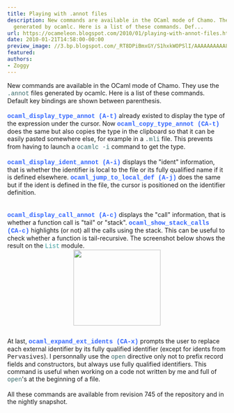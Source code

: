 ```yaml
---
title: Playing with .annot files
description: New commands are available in the OCaml mode of Chamo. They use the .annot  files
  generated by ocamlc. Here is a list of these commands. Def...
url: https://ocameleon.blogspot.com/2010/01/playing-with-annot-files.html
date: 2010-01-21T14:58:00-00:00
preview_image: //3.bp.blogspot.com/_RT8DPiBmxGY/S1hxkWOPSlI/AAAAAAAAAA8/ZuZjsQWDkJA/w1200-h630-p-k-no-nu/stack_calls.png
featured:
authors:
- Zoggy
---
```


New commands are available in the OCaml mode of Chamo. They use the <span style="color: rgb(51, 102, 102);font-family:courier new;">.annot</span> files generated by ocamlc. Here is a list of these commands. Default key bindings are shown between parenthesis.<br/><br/><span style="color: rgb(51, 102, 255); font-weight: bold;font-family:courier new;">ocaml_display_type_annot (A-t)</span> already existed to display the type of the expression under the cursor. Now <span style="font-weight: bold; color: rgb(51, 102, 255);font-family:courier new;">ocaml_copy_type_annot (CA-t)</span> does the same but also copies the type in the clipboard so that it can be easily pasted somewhere else, for example in a <span style="color: rgb(51, 102, 102);font-family:courier new;">.mli</span> file. This prevents from having to launch a <span style="color: rgb(51, 102, 102);font-family:courier new;">ocamlc -i</span> command to get the type.<br/><br/><span style="color: rgb(51, 102, 255); font-weight: bold;font-family:courier new;">ocaml_display_ident_annot (A-i)</span><span style="font-family:courier new;"></span> displays the &quot;ident&quot; information, that is whether the identifier is local to the file or its fully qualified name if it is defined elsewhere. <span style="font-weight: bold; color: rgb(51, 102, 255);font-family:courier new;">ocaml_jump_to_local_def (A-j)</span> does the same but if the ident is defined in the file, the cursor is positioned on the identifier definition.<br/><br/><br/><span style="font-weight: bold; color: rgb(51, 102, 255);font-family:courier new;">ocaml_display_call_annot (A-c)</span> displays the &quot;call&quot; information, that is whether a function call is &quot;tail&quot; or &quot;stack&quot;. <span style="font-weight: bold; color: rgb(51, 102, 255);font-family:courier new;">ocaml_show_stack_calls (CA-c)</span> highlights (or not) all the calls using the stack. This can be useful to check whether a function is tail-recursive. The screenshot below shows the result on the <span style="color: rgb(51, 153, 153);font-family:courier new;">List</span> module.<br/><a href="http://3.bp.blogspot.com/_RT8DPiBmxGY/S1hxkWOPSlI/AAAAAAAAAA8/ZuZjsQWDkJA/s1600-h/stack_calls.png" onblur="try {parent.deselectBloggerImageGracefully();} catch(e) {}"><img src="http://3.bp.blogspot.com/_RT8DPiBmxGY/S1hxkWOPSlI/AAAAAAAAAA8/ZuZjsQWDkJA/s200/stack_calls.png" style="margin: 0px auto 10px; display: block; text-align: center; cursor: pointer; width: 200px; height: 174px;" alt="" border="0"/></a><br/>At last, <span style="font-weight: bold; color: rgb(51, 102, 255);font-family:courier new;">ocaml_expand_ext_idents (CA-x)</span> prompts the user to replace each external identifier by its fully qualified identifier (except for idents from <span style="font-family:courier new;">Pervasives</span>). I personnally use the <span style="color: rgb(51, 102, 102);font-family:courier new;">open</span> directive only not to prefix record fields and constructors, but always use fully qualified identifiers. This command is useful when working on a code not written by me and full of <span style="color: rgb(51, 102, 102);font-family:courier new;">open</span>'s at the beginning of a file.<br/><br/>All these commands are available from revision 745 of the repository and in the nightly snapshot.
